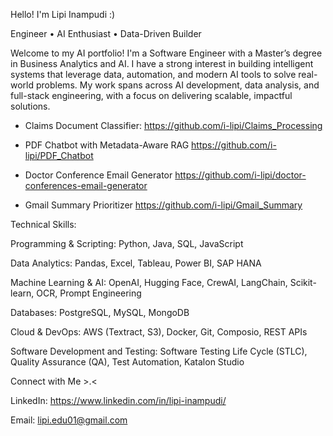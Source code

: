 Hello! I'm Lipi Inampudi  :)

Engineer • AI Enthusiast • Data-Driven Builder

Welcome to my AI portfolio!
I'm a Software Engineer with a Master’s degree in Business Analytics and AI. I have a strong interest in building intelligent systems that leverage data, automation, and modern AI tools to solve real-world problems. My work spans across AI development, data analysis, and full-stack engineering, with a focus on delivering scalable, impactful solutions.

* Claims Document Classifier:
  https://github.com/i-lipi/Claims_Processing

* PDF Chatbot with Metadata-Aware RAG
   https://github.com/i-lipi/PDF_Chatbot

* Doctor Conference Email Generator
   https://github.com/i-lipi/doctor-conferences-email-generator

* Gmail Summary Prioritizer
    https://github.com/i-lipi/Gmail_Summary

Technical Skills:

Programming & Scripting: Python, Java, SQL, JavaScript

Data Analytics: Pandas, Excel, Tableau, Power BI, SAP HANA

Machine Learning & AI: OpenAI, Hugging Face, CrewAI, LangChain, Scikit-learn, OCR, Prompt Engineering

Databases: PostgreSQL, MySQL, MongoDB

Cloud & DevOps: AWS (Textract, S3), Docker, Git, Composio, REST APIs

Software Development and Testing: Software Testing Life Cycle (STLC), Quality Assurance (QA), Test Automation, Katalon Studio

Connect with Me >.<

LinkedIn: https://www.linkedin.com/in/lipi-inampudi/

Email: lipi.edu01@gmail.com
